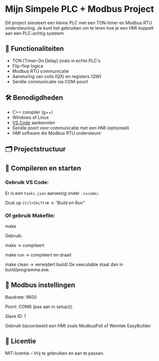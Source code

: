 # Mijn Simpele PLC + Modbus Project

Dit project simuleert een kleine PLC met een TON-timer en Modbus RTU ondersteuning. Je kunt het gebruiken om te leren hoe je een HMI koppelt aan een PLC-achtig systeem.

## 🧩 Functionaliteiten

- TON (Timer-On Delay) zoals in echte PLC's
- Flip-flop logica
- Modbus RTU communicatie
- Aansturing van coils (QX) en registers (QW)
- Seriële communicatie via COM-poort

## 🛠️ Benodigdheden

- C++ compiler (g++)
- Windows of Linux
- [VS Code](https://code.visualstudio.com/) aanbevolen
- Seriële poort voor communicatie met een HMI (optioneel)
- HMI software die Modbus RTU ondersteunt

## 🗂️ Projectstructuur

## 🚀 Compileren en starten

### Gebruik VS Code:
Er is een `tasks.json` aanwezig onder `.vscode/`.

Druk op `Ctrl+Shift+B` → *"Build en Run"*

### Of gebruik Makefile:

make

Gebruik:

make → compileert

make run → compileert en draait

make clean → verwijdert build/
De executable staat dan in build/programma.exe.

## 📡 Modbus instellingen
Baudrate: 9600

Poort: COM6 (pas aan in setup())

Slave ID: 1

Gebruik bijvoorbeeld een HMI zoals ModbusPoll of Weintek EasyBuilder

## 📜 Licentie
MIT-licentie – Vrij te gebruiken en aan te passen.